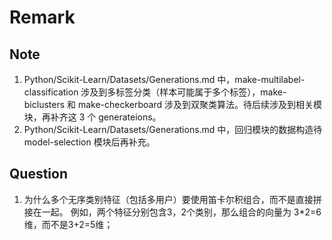 # Remark

## Note

1. Python/Scikit-Learn/Datasets/Generations.md 中，make-multilabel-classification 涉及到多标签分类（样本可能属于多个标签），make-biclusters 和 make-checkerboard 涉及到双聚类算法。待后续涉及到相关模块，再补齐这 3 个 generateions。
2. Python/Scikit-Learn/Datasets/Generations.md 中，回归模块的数据构造待 model-selection 模块后再补充。

## Question

1. 为什么多个无序类别特征（包括多用户）要使用笛卡尔积组合，而不是直接拼接在一起。 例如，两个特征分别包含3，2个类别，那么组合的向量为 3*2=6维，而不是3+2=5维；




